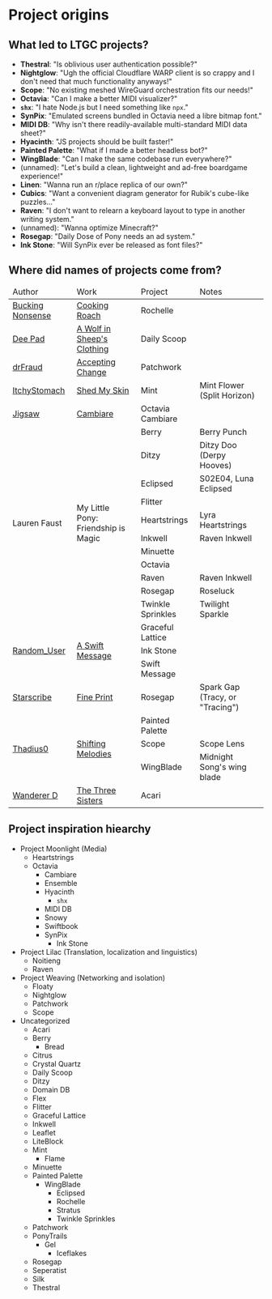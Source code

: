 # Project origins
## What led to LTGC projects?
- **Thestral**: "Is oblivious user authentication possible?"
- **Nightglow**: "Ugh the official Cloudflare WARP client is so crappy and I don't need that much functionality anyways!"
- **Scope**: "No existing meshed WireGuard orchestration fits our needs!"
- **Octavia**: "Can I make a better MIDI visualizer?"
- **`shx`**: "I hate Node.js but I need something like `npx`."
- **SynPix**: "Emulated screens bundled in Octavia need a libre bitmap font."
- **MIDI DB**: "Why isn't there readily-available multi-standard MIDI data sheet?"
- **Hyacinth**: "JS projects should be built faster!"
- **Painted Palette**: "What if I made a better headless bot?"
- **WingBlade**: "Can I make the same codebase run everywhere?"
- (unnamed): "Let's build a clean, lightweight and ad-free boardgame experience!"
- **Linen**: "Wanna run an r/place replica of our own?"
- **Cubics**: "Want a convenient diagram generator for Rubik's cube-like puzzles..."
- **Raven**: "I don't want to relearn a keyboard layout to type in another writing system."
- (unnamed): "Wanna optimize Minecraft?"
- **Rosegap**: "Daily Dose of Pony needs an ad system."
- **Ink Stone**: "Will SynPix ever be released as font files?"

## Where did names of projects come from?
<table>
	<thead>
		<tr>
			<td>Author</td>
			<td>Work</td>
			<td>Project</td>
			<td>Notes</td>
		</tr>
	</thead>
	<tbody>
		<tr>
			<td><a href="https://www.fimfiction.net/user/165254">Bucking Nonsense</a></td>
			<td><a href="https://www.fimfiction.net/story/173495">Cooking Roach</a></td>
			<td>Rochelle</td>
			<td></td>
		</tr>
		<tr>
			<td><a href="https://www.fimfiction.net/user/45272">Dee Pad</a></td>
			<td><a href="https://www.fimfiction.net/story/55396">A Wolf in Sheep's Clothing</a></td>
			<td>Daily Scoop</td>
			<td></td>
		</tr>
		<tr>
			<td><a href="https://www.fimfiction.net/user/250016">drFraud</a></td>
			<td><a href="https://www.fimfiction.net/story/501910">Accepting Change</a></td>
			<td>Patchwork</td>
			<td></td>
		</tr>
		<tr>
			<td><a href="https://www.fimfiction.net/user/181949">ItchyStomach</a></td>
			<td><a href="https://www.fimfiction.net/story/406711">Shed My Skin</a></td>
			<td>Mint</td>
			<td>Mint Flower (Split Horizon)</td>
		</tr>
		<tr>
			<td><a href="https://www.fimfiction.net/user/237050">Jigsaw</a></td>
			<td><a href="https://www.fimfiction.net/story/282304">Cambiare</a></td>
			<td>Octavia Cambiare</td>
			<td></td>
		</tr>
		<tr>
			<td rowspan=11>Lauren Faust</td>
			<td rowspan=11>My Little Pony: Friendship is Magic</td>
			<td>Berry</td>
			<td>Berry Punch</td>
		</tr>
		<tr>
			<td>Ditzy</td>
			<td>Ditzy Doo (Derpy Hooves)</td>
		</tr>
		<tr>
			<td>Eclipsed</td>
			<td>S02E04, Luna Eclipsed</td>
		</tr>
		<tr>
			<td>Flitter</td>
			<td></td>
		</tr>
		<tr>
			<td>Heartstrings</td>
			<td>Lyra Heartstrings</td>
		</tr>
		<tr>
			<td>Inkwell</td>
			<td>Raven Inkwell</td>
		</tr>
		<tr>
			<td>Minuette</td>
			<td></td>
		</tr>
		<tr>
			<td>Octavia</td>
			<td></td>
		</tr>
		<tr>
			<td>Raven</td>
			<td>Raven Inkwell</td>
		</tr>
		<tr>
			<td>Rosegap</td>
			<td>Roseluck</td>
		</tr>
		<tr>
			<td>Twinkle Sprinkles</td>
			<td>Twilight Sparkle</td>
		</tr>
		<tr>
			<td rowspan=3><a href="https://www.fimfiction.net/user/6374">Random_User</a></td>
			<td rowspan=3><a href="https://www.fimfiction.net/story/79294">A Swift Message</a></td>
			<td>Graceful Lattice</td>
			<td></td>
		</tr>
		<tr>
			<td>Ink Stone</td>
			<td></td>
		</tr>
		<tr>
			<td>Swift Message</td>
			<td></td>
		</tr>
		<tr>
			<td><a href="https://www.fimfiction.net/user/173490">Starscribe</a></td>
			<td><a href="https://www.fimfiction.net/story/31089">Fine Print</a></td>
			<td>Rosegap</td>
			<td>Spark Gap (Tracy, or "Tracing")</td>
		</tr>
		<tr>
			<td rowspan=3><a href="https://www.fimfiction.net/user/134940">Thadius0</a></td>
			<td rowspan=3><a href="https://www.fimfiction.net/story/258497">Shifting Melodies</a></td>
			<td>Painted Palette</td>
			<td></td>
		</tr>
		<tr>
			<td>Scope</td>
			<td>Scope Lens</td>
		</tr>
		<tr>
			<td>WingBlade</td>
			<td>Midnight Song's wing blade</td>
		</tr>
		<tr>
			<td><a href="https://www.fimfiction.net/user/144">Wanderer D</a></td>
			<td><a href="https://www.fimfiction.net/story/31089">The Three Sisters</a></td>
			<td>Acari</td>
			<td></td>
		</tr>
	</tbody>
</table>

## Project inspiration hiearchy
- Project Moonlight (Media)
  - Heartstrings
  - Octavia
    - Cambiare
    - Ensemble
    - Hyacinth
      - `shx`
    - MIDI DB
    - Snowy
    - Swiftbook
    - SynPix
      - Ink Stone
- Project Lilac (Translation, localization and linguistics)
  - Noitieng
  - Raven
- Project Weaving (Networking and isolation)
  - Floaty
  - Nightglow
  - Patchwork
  - Scope
- Uncategorized
  - Acari
  - Berry
    - Bread
  - Citrus
  - Crystal Quartz
  - Daily Scoop
  - Ditzy
  - Domain DB
  - Flex
  - Flitter
  - Graceful Lattice
  - Inkwell
  - Leaflet
  - LiteBlock
  - Mint
    - Flame
  - Minuette
  - Painted Palette
    - WingBlade
      - Eclipsed
      - Rochelle
      - Stratus
      - Twinkle Sprinkles
  - Patchwork
  - PonyTrails
    - Gel
      - Iceflakes
  - Rosegap
  - Seperatist
  - Silk
  - Thestral